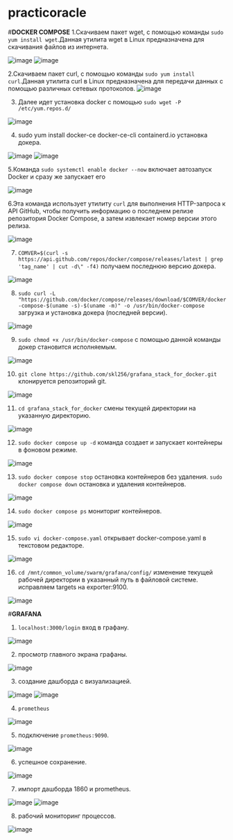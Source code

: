 # practicoracle

#**DOCKER COMPOSE**
1.Скачиваем пакет wget, с помощью команды `sudo yum install wget`.Данная утилита wget в Linux предназначена для скачивания файлов из интернета. 

![image](https://github.com/user-attachments/assets/883cc6a3-9224-47e7-8a13-316eee0bb08e)
![image](https://github.com/user-attachments/assets/3ae11e20-485c-4aa3-bd3b-ebe5407ee6e3)

2.Скачиваем пакет curl, с помощью команды `sudo yum install curl`.Данная утилита curl в Linux предназначена для передачи данных с помощью различных сетевых протоколов.
![image](https://github.com/user-attachments/assets/4a9ef6c4-ce94-413b-a24c-369196de0e93)

3. Далее идет установка docker с помощью `sudo wget -P /etc/yum.repos.d/`

![image](https://github.com/user-attachments/assets/06428378-0a56-4033-b585-83f193fc244e)

4. sudo yum install docker-ce docker-ce-cli containerd.io установка докера.

![image](https://github.com/user-attachments/assets/8f7e9dce-a85e-4618-a2d0-d5284784a99c)
![image](https://github.com/user-attachments/assets/8299da92-55d6-4871-9468-5559fd8a79d2)

5.Команда `sudo systemctl enable docker --now` включает автозапуск Docker и сразу же запускает его

![image](https://github.com/user-attachments/assets/d8c20684-7265-4faf-ada8-e420a95e1829)

6.Эта команда использует утилиту `curl` для выполнения HTTP-запроса к API GitHub, чтобы получить информацию о последнем релизе репозитория Docker Compose, а затем извлекает номер версии этого релиза.

![image](https://github.com/user-attachments/assets/4086e19c-fc3c-4658-8906-2d5677f322bb)

7. `COMVER=$(curl -s https://api.github.com/repos/docker/compose/releases/latest | grep 'tag_name' | cut -d\" -f4)` получаем последнюю версию докера.
   
![image](https://github.com/user-attachments/assets/8e439f1b-2c74-45bf-a189-7e77355d1623)

8. `sudo curl -L "https://github.com/docker/compose/releases/download/$COMVER/docker-compose-$(uname -s)-$(uname -m)" -o /usr/bin/docker-compose` загрузка и установка докера (последней версии).

![image](https://github.com/user-attachments/assets/dca434e8-2d58-4bcc-b18d-e2ddffc6d0a5)

9. `sudo chmod +x /usr/bin/docker-compose` с помощью данной команды докер становится исполняемым.

![image](https://github.com/user-attachments/assets/eeacff25-d5c9-425a-8c1a-c7763a02227c)

10. `git clone https://github.com/skl256/grafana_stack_for_docker.git` клонируется репозиторий git.

![image](https://github.com/user-attachments/assets/36369452-5ad6-428f-8f86-86470812e6fc)

11. `cd grafana_stack_for_docker`  смены текущей директории на указанную директорию.

![image](https://github.com/user-attachments/assets/f18d4798-a9af-4c9b-a24f-34f106f71b8b)

12. `sudo docker compose up -d` команда создает и запускает контейнеры в фоновом режиме.

![image](https://github.com/user-attachments/assets/bf58ab35-059b-44aa-85c0-53a31ef32d30)

13. `sudo docker compose stop` остановка контейнеров без удаления. `sudo docker compose down` остановка и удаления контейнеров.

![image](https://github.com/user-attachments/assets/abeb2401-21d1-4543-91e1-c585f19b2b4d)

14. `sudo docker compose ps` мониториг контейнеров.

![image](https://github.com/user-attachments/assets/6b716e63-69a1-41be-ab77-d0c3ed72db71)

15. `sudo vi docker-compose.yaml` открывает docker-compose.yaml в текстовом редакторе.

![image](https://github.com/user-attachments/assets/6689db1d-768e-4c7b-be2e-f909fc94331a)

16. `cd /mnt/common_volume/swarm/grafana/config/` изменение текущей рабочей директории в указанный путь в файловой системе. исправляем targets на exporter:9100.

![image](https://github.com/user-attachments/assets/f33a844f-483b-4131-b2d6-d4ba96bc4ac7)

#**GRAFANA**

1. `localhost:3000/login` вход в графану.

![image](https://github.com/user-attachments/assets/18b3e86a-f8bd-495d-88d3-aa8343e30196)

2. просмотр главного экрана графаны.

![image](https://github.com/user-attachments/assets/ee5d3237-14ae-421c-bae1-d2c643ac33bb)

3. создание дашборда с визуализацией.

![image](https://github.com/user-attachments/assets/c2bac13a-8644-4ce0-9943-cd774029e6a3) ![image](https://github.com/user-attachments/assets/8bd08223-e171-469a-8f64-bcc8475e9ac3)

4. `prometheus`

![image](https://github.com/user-attachments/assets/de553c40-98f4-46d1-ab0d-4b02d62f6218)

5. подключение `prometheus:9090`.

![image](https://github.com/user-attachments/assets/660a2743-4eb7-4f9b-b170-ad1f590b9a6c)

6. успешное сохранение.

![image](https://github.com/user-attachments/assets/2ea6ff2f-6b16-4f41-b4df-3394ded024e3)

7. импорт дашборда 1860 и prometheus.

![image](https://github.com/user-attachments/assets/4e56cc30-7e30-409a-8e78-c542feb6585e) ![image](https://github.com/user-attachments/assets/b85b0c87-2384-4585-90c3-b456ef508ee8)

8. рабочий мониторинг процессов.

![image](https://github.com/user-attachments/assets/6788bf4a-cd5a-460b-905a-bc8b7e1ba8d7)





